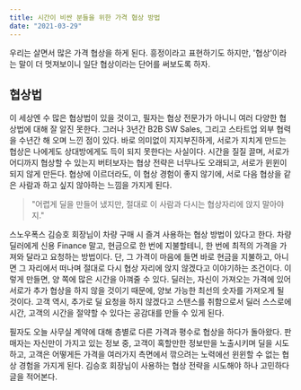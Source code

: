 ```yaml
---
title: 시간이 비싼 분들을 위한 가격 협상 방법
date: "2021-03-29"
---
```


우리는 살면서 많은 가격 협상을 하게 된다. 흥정이라고 표현하기도 하지만, '협상'이라는 말이 더 멋져보이니 일단 협상이라는 단어를 써보도록 하자. 

## 협상법
이 세상엔 수 많은 협상법이 있을 것이고, 필자는 협상 전문가가 아니니 여러 다양한 협상법에 대해 잘 알진 못한다. 그러나 3년간 B2B SW Sales, 그리고 스타트업 외부 협력을 수년간 해 오며 느낀 점이 있다. 바로 의미없이 지지부진하게, 서로가 지치게 만드는 협상은 나에게도 상대방에게도 득이 되지 못한다는 사실이다. 시간을 질질 끌며, 서로가 어디까지 협상할 수 있는지 버텨보자는 협상 전략은 너무나도 오래되고, 서로가 윈윈이 되지 않게 만든다. 협상에 이르더라도, 이 협상 경험이 좋지 않기에, 서로 다음 협상을 같은 사람과 하고 싶지 않아하는 느낌을 가지게 된다.

> "어렵게 딜을 만들어 냈지만, 절대로 이 사람과 다시는 협상자리에 앉지 말아야지." 

스노우폭스 김승호 회장님이 차량 구매 시 즐겨 사용하는 협상 방법이 있다고 한다. 차량 딜러에게 신용 Finance 말고, 현금으로 한 번에 지불할테니, 한 번에 최적의 가격을 가져와 달라고 요청하는 방법이다. 단, 그 가격이 마음에 들면 바로 현금을 지불하고, 아니면 그 자리에서 떠나며 절대로 다시 협상 자리에 앉지 않겠다고 이야기하는 조건이다. 이렇게 만들면, 양 쪽에 많은 시간을 아껴줄 수 있다. 딜러는, 자신이 가져오는 가격에 있어 서로가 추가 협상을 하지 않을 것이기 때문에, 양보 가능한 최선의 숫자를 가져오게 될 것이다. 고객 역시, 추가로 딜 요청을 하지 않겠다고 스탠스를 취함으로서 딜러 스스로에 시간, 고객의 시간을 절약할 수 있다는 공감대를 만들 수 있게 된다. 

필자도 오늘 사무실 계약에 대해 층별로 다른 가격과 평수로 협상을 하다가 돌아왔다. 판매자는 자신만이 가지고 있는 정보 중, 고객이 혹할만한 정보만을 노출시키며 딜을 시도하고, 고객은 어떻게든 가격을 여러가지 측면에서 깎으려는 노력에선 윈윈할 수 없는 협상 경험을 가지게 된다. 김승호 회장님이 사용하는 협상 전략을 시도해야 하나 고민하다 글을 적어본다. 
